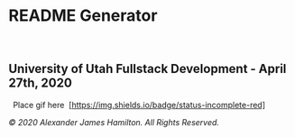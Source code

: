 # README Generator
​
## University of Utah Fullstack Development - April 27th, 2020
​
​
Place gif here
​
[https://img.shields.io/badge/status-incomplete-red]















*© 2020 Alexander James Hamilton. All Rights Reserved.*
